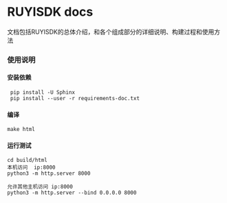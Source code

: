 # RUYISDK docs
文档包括RUYISDK的总体介绍，和各个组成部分的详细说明、构建过程和使用方法

### 使用说明
#### 安装依赖

```
 pip install -U Sphinx
 pip install --user -r requirements-doc.txt
 ```

#### 编译
```
make html
```

#### 运行测试

```
cd build/html
本机访问  ip:8000
python3 -m http.server 8000

允许其他主机访问 ip:8000
python3 -m http.server --bind 0.0.0.0 8000
```
